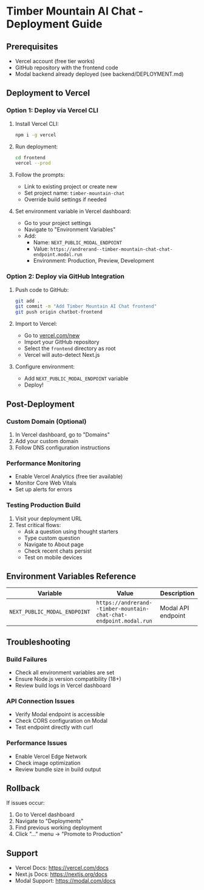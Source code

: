 # Timber Mountain AI Chat - Deployment Guide

## Prerequisites

- Vercel account (free tier works)
- GitHub repository with the frontend code
- Modal backend already deployed (see backend/DEPLOYMENT.md)

## Deployment to Vercel

### Option 1: Deploy via Vercel CLI

1. Install Vercel CLI:
   ```bash
   npm i -g vercel
   ```

2. Run deployment:
   ```bash
   cd frontend
   vercel --prod
   ```

3. Follow the prompts:
   - Link to existing project or create new
   - Set project name: `timber-mountain-chat`
   - Override build settings if needed

4. Set environment variable in Vercel dashboard:
   - Go to your project settings
   - Navigate to "Environment Variables"
   - Add:
     - Name: `NEXT_PUBLIC_MODAL_ENDPOINT`
     - Value: `https://andrerand--timber-mountain-chat-chat-endpoint.modal.run`
     - Environment: Production, Preview, Development

### Option 2: Deploy via GitHub Integration

1. Push code to GitHub:
   ```bash
   git add .
   git commit -m "Add Timber Mountain AI Chat frontend"
   git push origin chatbot-frontend
   ```

2. Import to Vercel:
   - Go to [vercel.com/new](https://vercel.com/new)
   - Import your GitHub repository
   - Select the `frontend` directory as root
   - Vercel will auto-detect Next.js

3. Configure environment:
   - Add `NEXT_PUBLIC_MODAL_ENDPOINT` variable
   - Deploy!

## Post-Deployment

### Custom Domain (Optional)

1. In Vercel dashboard, go to "Domains"
2. Add your custom domain
3. Follow DNS configuration instructions

### Performance Monitoring

- Enable Vercel Analytics (free tier available)
- Monitor Core Web Vitals
- Set up alerts for errors

### Testing Production Build

1. Visit your deployment URL
2. Test critical flows:
   - Ask a question using thought starters
   - Type custom question
   - Navigate to About page
   - Check recent chats persist
   - Test on mobile devices

## Environment Variables Reference

| Variable | Value | Description |
|----------|-------|-------------|
| `NEXT_PUBLIC_MODAL_ENDPOINT` | `https://andrerand--timber-mountain-chat-chat-endpoint.modal.run` | Modal API endpoint |

## Troubleshooting

### Build Failures

- Check all environment variables are set
- Ensure Node.js version compatibility (18+)
- Review build logs in Vercel dashboard

### API Connection Issues

- Verify Modal endpoint is accessible
- Check CORS configuration on Modal
- Test endpoint directly with curl

### Performance Issues

- Enable Vercel Edge Network
- Check image optimization
- Review bundle size in build output

## Rollback

If issues occur:
1. Go to Vercel dashboard
2. Navigate to "Deployments"
3. Find previous working deployment
4. Click "..." menu → "Promote to Production"

## Support

- Vercel Docs: https://vercel.com/docs
- Next.js Docs: https://nextjs.org/docs
- Modal Support: https://modal.com/docs